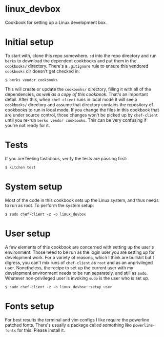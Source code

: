 # linux_devbox

Cookbook for setting up a Linux development box.

# Initial setup

To start with, clone this repo somewhere.  `cd` into the repo directory and run `berks` to download the dependent cookbooks and put them in the `cookbooks/` directory.  There's a `.gitignore` rule to ensure this vendored `cookbooks` dir doesn't get checked in:

    $ berks vendor cookbooks

This will create or update the `cookbooks/` directory, filling it with all of the dependencies, _as well as a copy of this cookbook_.  That's an important detail.  After this, when `chef-client` runs in local mode it will see a `cookbooks/` directory and assume that directory contains the repository of cookbooks to run in local mode.  If you change the files in this cookbook that are under source control, those changes won't be picked up by `chef-client` until you re-run `berks vendor cookbooks`.  This can be very confusing if you're not ready for it.

# Tests

If you are feeling fastidious, verify the tests are passing first:

    $ kitchen test

# System setup

Most of the code in this cookbook sets up the Linux system, and thus needs to run as root.  To perform the system setup:

    $ sudo chef-client -z -o linux_devbox

# User setup

A few elements of this cookbook are concerned with setting up the user's environment.  Those need to be run as the login user you are setting up for development work.  For a variety of reasons, which I think are bullshit but I digress, you can't mix runs of `chef-client` as `root` and as an unprivileged user.  Nonetheless, the recipe to set up the current user with my development environment needs to be run separately, and still as `sudo`.  Whatever non-privileged user is invoking `sudo` is the user who is set up.

    $ sudo chef-client -z -o linux_devbox::setup_user


# Fonts setup

For best results the terminal and vim configs I like require the powerline patched fonts.  There's usually a package called something like `powerline-fonts` for this.  Please install it.



